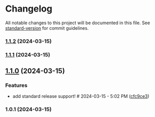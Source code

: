 # Changelog

All notable changes to this project will be documented in this file. See [standard-version](https://github.com/conventional-changelog/standard-version) for commit guidelines.

### [1.1.2](https://github.com/Wisdawms/git_test/compare/v1.1.1...v1.1.2) (2024-03-15)

### [1.1.1](https://github.com/Wisdawms/git_test/compare/v1.1.0...v1.1.1) (2024-03-15)

## [1.1.0](https://github.com/Wisdawms/git_test/compare/v1.0.1...v1.1.0) (2024-03-15)


### Features

* add standard release support! # 2024-03-15 - 5:02 PM ([cfc9ce3](https://github.com/Wisdawms/git_test/commit/cfc9ce34190c2ff57ff6db0684ad2e853917515c))

### 1.0.1 (2024-03-15)
